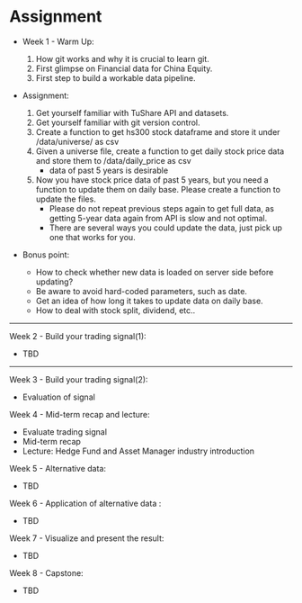 # Assignment

- Week 1 - Warm Up:
    1. How git works and why it is crucial to learn git.
    2. First glimpse on Financial data for China Equity.
    3. First step to build a workable data pipeline.

- Assignment:
    1. Get yourself familiar with TuShare API and datasets.
    2. Get yourself familiar with git version control.
    3. Create a function to get hs300 stock dataframe and store it under /data/universe/ as csv
    4. Given a universe file, create a function to get daily stock price data and store them to /data/daily_price as csv
        - data of past 5 years is desirable
    5. Now you have stock price data of past 5 years, but you need a function to update them on daily base. Please create a function to update the files.
        - Please do not repeat previous steps again to get full data, as getting 5-year data again from API is slow and not optimal. 
        - There are several ways you could update the data, just pick up one that works for you.
    
- Bonus point:
    - How to check whether new data is loaded on server side before updating?
    - Be aware to avoid hard-coded parameters, such as date.
    - Get an idea of how long it takes to update data on daily base. 
    - How to deal with stock split, dividend, etc..

---

Week 2 - Build your trading signal(1):
- TBD

---

Week 3 - Build your trading signal(2):
- Evaluation of signal


Week 4 - Mid-term recap and lecture:
- Evaluate trading signal
- Mid-term recap
- Lecture: Hedge Fund and Asset Manager industry introduction 


Week 5 - Alternative data:
- TBD


Week 6 - Application of alternative data :
- TBD


Week 7 - Visualize and present the result: 
- TBD


Week 8 - Capstone:
- TBD


